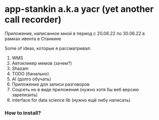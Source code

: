 # app-stankin a.k.a yacr (yet another call recorder)
Приложение, написанное мной в период с 20.06.22 по 30.06.22 в рамках ивента в Станкине

Some of ideas, которые я рассматривал:
1. WMS
2. Автокликер мемов (зачем?)
3. Shazam 
4. TODO (банально)
5. AI (долго обучать)
6. Приложение для записи разговоров
7. Соцсеть но в виде приложения (нужно хотя бы веб версию зарелизить)
8. interface for data science lib (нужно ещё либу написать)

### How to install?

